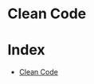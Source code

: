 # Clean Code

# Index 

* [Clean Code](https://github.com/andresmontoyab/Clean-Code/blob/master/Clean%20Code)	
